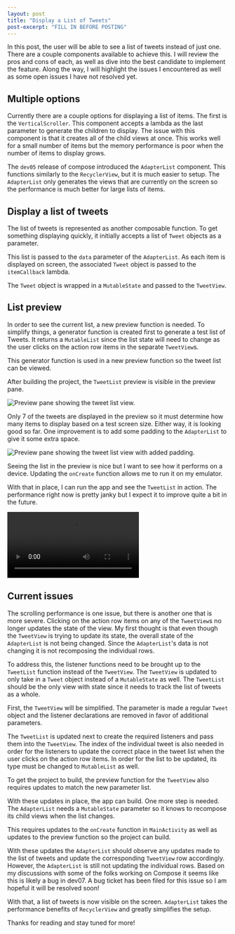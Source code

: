 ```yaml
---
layout: post
title: "Display a List of Tweets"
post-excerpt: "FILL IN BEFORE POSTING"
---
```


In this post, the user will be able to see a list of tweets instead of just one. There are a couple components available to achieve this. I will review the pros and cons of each, as well as dive into the best candidate to implement the feature. Along the way, I will highlight the issues I encountered as well as some open issues I have not resolved yet.

## Multiple options

Currently there are a couple options for displaying a list of items. The first is the `VerticalScroller`. This component accepts a lambda as the last parameter to generate the children to display. The issue with this component is that it creates all of the child views at once. This works well for a small number of items but the memory performance is poor when the number of items to display grows.

The `dev05` release of compose introduced the `AdapterList` component. This functions similarly to the `RecyclerView`, but it is much easier to setup. The `AdapterList` only generates the views that are currently on the screen so the performance is much better for large lists of items.

## Display a list of tweets

The list of tweets is represented as another composable function. To get something displaying quickly, it initially accepts a list of `Tweet` objects as a parameter.

<script src="https://gist.github.com/BrianGardnerAtl/ad09d795ab399b2278127fbd174ed857.js"></script>

This list is passed to the `data` parameter of the `AdapterList`. As each item is displayed on screen, the associated `Tweet` object is passed to the `itemCallback` lambda.

<script src="https://gist.github.com/BrianGardnerAtl/88fa83142735b69b8adfdc80e49769bf.js"></script>

The `Tweet` object is wrapped in a `MutableState` and passed to the `TweetView`.

<script src="https://gist.github.com/BrianGardnerAtl/b7aaff469c24b21fb9623e23b904d7bf.js"></script>

## List preview

In order to see the current list, a new preview function is needed. To simplify things, a generator function is created first to generate a test list of Tweets. It returns a `MutableList` since the list state will need to change as the user clicks on the action row items in the separate `TweetView`s.

<script src="https://gist.github.com/BrianGardnerAtl/a09b30b23a769224a6c8913b74029d48.js"></script>

This generator function is used in a new preview function so the tweet list can be viewed.

<script src="https://gist.github.com/BrianGardnerAtl/a8ece4ff0e30e95cdc9f5aed61d34113.js"></script>

After building the project, the `TweetList` preview is visible in the preview pane.

<div class="center-screenshot">
    <img class="post-device-screenshot" src="/assets/images/compose_8/tweet_list_preview.png" alt="Preview pane showing the tweet list view."/>
</div>

Only 7 of the tweets are displayed in the preview so it must determine how many items to display based on a test screen size. Either way, it is looking good so far. One improvement is to add some padding to the `AdapterList` to give it some extra space.

<script src="https://gist.github.com/BrianGardnerAtl/7fdded9e1e92017103bb2a948d386d85.js"></script>

<div class="center-screenshot">
    <img class="post-device-screenshot" src="/assets/images/compose_8/tweet_list_with_padding.png" alt="Preview pane showing the tweet list view with added padding."/>
</div>

Seeing the list in the preview is nice but I want to see how it performs on a device. Updating the `onCreate` function allows me to run it on my emulator.

<script src="https://gist.github.com/BrianGardnerAtl/986c1ac1808a1a31e2d56ff129235515.js"></script>

With that in place, I can run the app and see the `TweetList` in action. The performance right now is pretty janky but I expect it to improve quite a bit in the future.

<div class="center-screenshot">
    <video class="post-emulator-recording" controls preload="auto">
        <source src="/assets/images/compose_8/tweet_list_performance.webm" type="video/webm">
        Emulator screen recording of the tweet list scrolling performance.
    </video>
</div>

## Current issues

The scrolling performance is one issue, but there is another one that is more severe. Clicking on the action row items on any of the `TweetView`s no longer updates the state of the view. My first thought is that even though the `TweetView` is trying to update its state, the overall state of the `AdapterList` is not being changed. Since the `AdapterList`'s data is not changing it is not recomposing the individual rows.

To address this, the listener functions need to be brought up to the `TweetList` function instead of the `TweetView`. The `TweetView` is updated to only take in a `Tweet` object instead of a `MutableState` as well. The `TweetList` should be the only view with state since it needs to track the list of tweets as a whole.

First, the `TweetView` will be simplified. The parameter is made a regular `Tweet` object and the listener declarations are removed in favor of additional parameters.

<script src="https://gist.github.com/BrianGardnerAtl/e89b1395dff1146fcd6dde468fa3ce9e.js"></script>

The `TweetList` is updated next to create the required listeners and pass them into the `TweetView`. The index of the individual tweet is also needed in order for the listeners to update the correct place in the tweet list when the user clicks on the action row items. In order for the list to be updated, its type must be changed to `MutableList` as well.

<script src="https://gist.github.com/BrianGardnerAtl/c41ea533cd97480a643f640876b9a68d.js"></script>

To get the project to build, the preview function for the `TweetView` also requires updates to match the new parameter list.

<script src="https://gist.github.com/BrianGardnerAtl/e2acef05381c8143720839af46a426ca.js"></script>

With these updates in place, the app can build. One more step is needed. The `AdapterList` needs a `MutableState` parameter so it knows to recompose its child views when the list changes.

<script src="https://gist.github.com/BrianGardnerAtl/273cf5137a04a820a877b39d15847889.js"></script>

This requires updates to the `onCreate` function in `MainActivity` as well as updates to the preview function so the project can build.

<script src="https://gist.github.com/BrianGardnerAtl/808fbdbc1595771746c90384ee2119d6.js"></script>

<script src="https://gist.github.com/BrianGardnerAtl/294e571f16e2ef5a9b6bf665fc6762af.js"></script>

With these updates the `AdapterList` should observe any updates made to the list of tweets and update the corresponding `TweetView` row accordingly. However, the `AdapterList` is still not updating the individual rows. Based on my discussions with some of the folks working on Compose it seems like this is likely a bug in dev07. A bug ticket has been filed for this issue so I am hopeful it will be resolved soon!

With that, a list of tweets is now visible on the screen. `AdapterList` takes the performance benefits of `RecyclerView` and greatly simplifies the setup.

Thanks for reading and stay tuned for more!
